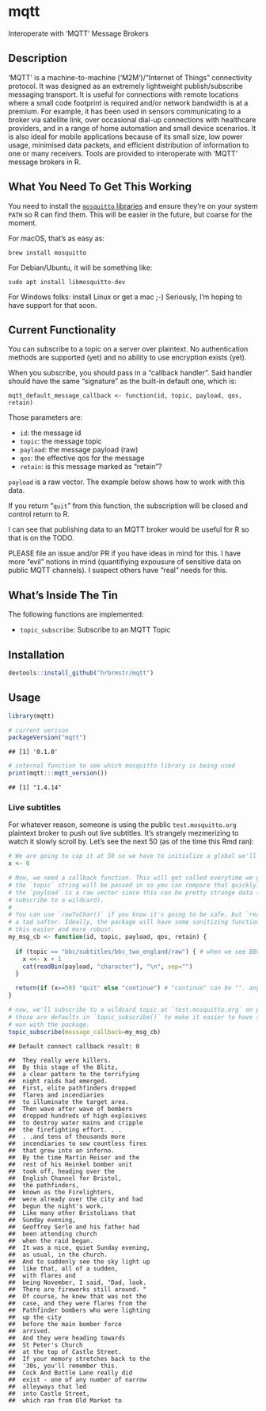 
# mqtt

Interoperate with ‘MQTT’ Message Brokers

## Description

‘MQTT’ is a machine-to-machine (‘M2M’)/“Internet of Things” connectivity
protocol. It was designed as an extremely lightweight publish/subscribe
messaging transport. It is useful for connections with remote locations
where a small code footprint is required and/or network bandwidth is at
a premium. For example, it has been used in sensors communicating to a
broker via satellite link, over occasional dial-up connections with
healthcare providers, and in a range of home automation and small device
scenarios. It is also ideal for mobile applications because of its small
size, low power usage, minimised data packets, and efficient
distribution of information to one or many receivers. Tools are provided
to interoperate with ‘MQTT’ message brokers in R.

## What You Need To Get This Working

You need to install the [`mosquitto`
libraries](https://mosquitto.org/download/) and ensure they’re on your
system `PATH` so R can find them. This will be easier in the future, but
coarse for the moment.

For macOS, that’s as easy as:

    brew install mosquitto

For Debian/Ubuntu, it will be something like:

    sudo apt install libmosquitto-dev

For Windows folks: install Linux or get a mac ;-) Seriously, I’m hoping
to have support for that soon.

## Current Functionality

You can subscribe to a topic on a server over plaintext. No
authentication methods are supported (yet) and no ability to use
encryption exists (yet).

When you subscribe, you should pass in a “callback handler”. Said
handler should have the same “signature” as the built-in default one,
which
    is:

    mqtt_default_message_callback <- function(id, topic, payload, qos, retain)

Those parameters are:

  - `id`: the message id
  - `topic`: the message topic
  - `payload`: the message payload (raw)
  - `qos`: the effective qos for the message
  - `retain`: is this message marked as “retain”?

`payload` is a raw vector. The example below shows how to work with this
data.

If you return “`quit`” from this function, the subscription will be
closed and control return to R.

I can see that publishing data to an MQTT broker would be useful for R
so that is on the TODO.

PLEASE file an issue and/or PR if you have ideas in mind for this. I
have more “evil” notions in mind (quantifiying expousure of sensitive
data on public MQTT channels). I suspect others have “real” needs for
this.

## What’s Inside The Tin

The following functions are implemented:

  - `topic_subscribe`: Subscribe to an MQTT Topic

## Installation

``` r
devtools::install_github("hrbrmstr/mqtt")
```

## Usage

``` r
library(mqtt)

# current verison
packageVersion("mqtt")
```

    ## [1] '0.1.0'

``` r
# internal function to see which mosquitto library is being used
print(mqtt:::mqtt_version())
```

    ## [1] "1.4.14"

### Live subtitles

For whatever reason, someone is using the public `test.mosquitto.org`
plaintext broker to push out live subtitles. It’s strangely mezmerizing
to watch it slowly scroll by. Let’s see the next 50 (as of the time this
Rmd
ran):

``` r
# We are going to cap it at 50 so we have to initialize a global we'll update
x <- 0

# Now, we need a callback function. This will get called everytime we get a message.
# the `topic` string will be passed in so you can compare that quickly.
# the `payload` is a raw vector since this can be pretty strange data (esp if you 
# subscribe to a wildcard).
# 
# You can use `rawToChar()` if you know it's going to be safe, but `readBin()` is
# a tad safter. Ideally, the package will have some sanitizing functions to make
# this easier and more robust.
my_msg_cb <- function(id, topic, payload, qos, retain) {
  
  if (topic == "bbc/subtitles/bbc_two_england/raw") { # when we see BBC 2 msgs, we'll cat them
    x <<- x + 1
    cat(readBin(payload, "character"), "\n", sep="")
  }

  return(if (x==50) "quit" else "continue") # "continue" can be "". anything but "quit"
}

# now, we'll subscribe to a wildcard topic at `test.mosquitto.org` on port 1883. 
# those are defaults in `topic_subscribe()` to make it easier to have some quick
# wun with the package.
topic_subscribe(message_callback=my_msg_cb)
```

    ## Default connect callback result: 0

    ##  They really were killers.
    ##  By this stage of the Blitz,
    ##  a clear pattern to the terrifying
    ##  night raids had emerged.
    ##  First, elite pathfinders dropped
    ##  flares and incendiaries
    ##  to illuminate the target area.
    ##  Then wave after wave of bombers
    ##  dropped hundreds of high explosives
    ##  to destroy water mains and cripple
    ##  the firefighting effort. . .
    ##  . .and tens of thousands more
    ##  incendiaries to sow countless fires
    ##  that grew into an inferno.
    ##  By the time Martin Reiser and the
    ##  rest of his Heinkel bomber unit
    ##  took off, heading over the
    ##  English Channel for Bristol,
    ##  the pathfinders,
    ##  known as the Firelighters,
    ##  were already over the city and had
    ##  begun the night's work.
    ##  Like many other Bristolians that
    ##  Sunday evening,
    ##  Geoffrey Serle and his father had
    ##  been attending church
    ##  when the raid began.
    ##  It was a nice, quiet Sunday evening,
    ##  as usual, in the church.
    ##  And to suddenly see the sky light up
    ##  like that, all of a sudden,
    ##  with flares and
    ##  being November, I said, "Dad, look.
    ##  There are fireworks still around. "
    ##  Of course, he knew that was not the
    ##  case, and they were flares from the
    ##  Pathfinder bombers who were lighting
    ##  up the city
    ##  before the main bomber force
    ##  arrived.
    ##  And they were heading towards
    ##  St Peter's Church
    ##  at the top of Castle Street.
    ##  If your memory stretches back to the
    ##  '30s, you'll remember this.
    ##  Cock And Bottle Lane really did
    ##  exist - one of any number of narrow
    ##  alleyways that led
    ##  into Castle Street,
    ##  which ran from Old Market to
